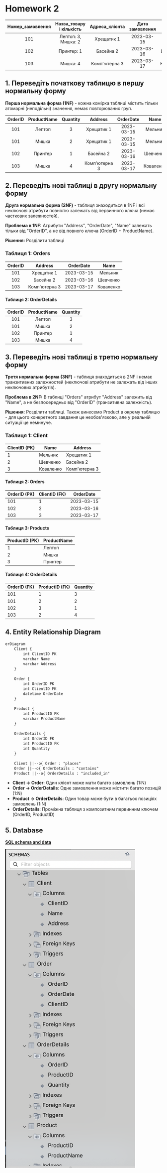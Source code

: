 # Homework 2

| Номер_замовлення | Назва_товару і кількість | Адреса_клієнта | Дата замовлення |  Клієнт   |
| :--------------: | :----------------------: | :------------: | :-------------: | :-------: |
|       101        |   Лептоп: 3, Мишка: 2    |   Хрещатик 1   |   2023-03-15    |  Мельник  |
|       102        |        Принтер: 1        |   Басейна 2    |   2023-03-16    | Шевченко  |
|       103        |         Мишка: 4         | Комп'ютерна 3  |   2023-03-17    | Коваленко |

## 1. Переведіть початкову таблицю в першу нормальну форму

**Перша нормальна форма (1NF)** - кожна комірка таблиці містить тільки атомарні (неподільні) значення, немає повторюваних груп.

| OrderID | ProductName | Quantity |    Address    | OrderDate  |   Name    |
| :-----: | :---------: | :------: | :-----------: | :--------: | :-------: |
|   101   |   Лептоп    |    3     |  Хрещатик 1   | 2023-03-15 |  Мельник  |
|   101   |    Мишка    |    2     |  Хрещатик 1   | 2023-03-15 |  Мельник  |
|   102   |   Принтер   |    1     |   Басейна 2   | 2023-03-16 | Шевченко  |
|   103   |    Мишка    |    4     | Комп'ютерна 3 | 2023-03-17 | Коваленко |

## 2. Переведіть нові таблиці в другу нормальну форму

**Друга нормальна форма (2NF)** - таблиця знаходиться в 1NF і всі неключові атрибути повністю залежать від первинного ключа (немає часткових залежностей).

**Проблема в 1NF:** Атрибути "Address", "OrderDate", "Name" залежать тільки від "OrderID", а не від повного ключа (OrderID + ProductName).

**Рішення:** Розділити таблиці

### Таблиця 1: Orders

| OrderID |    Address    | OrderDate  |   Name    |
| :-----: | :-----------: | :--------: | :-------: |
|   101   |  Хрещатик 1   | 2023-03-15 |  Мельник  |
|   102   |   Басейна 2   | 2023-03-16 | Шевченко  |
|   103   | Комп'ютерна 3 | 2023-03-17 | Коваленко |

#### Таблиця 2: OrderDetails

| OrderID | ProductName | Quantity |
| :-----: | :---------: | :------: |
|   101   |   Лептоп    |    3     |
|   101   |    Мишка    |    2     |
|   102   |   Принтер   |    1     |
|   103   |    Мишка    |    4     |

## 3. Переведіть нові таблиці в третю нормальну форму

**Третя нормальна форма (3NF)** - таблиця знаходиться в 2NF і немає транзитивних залежностей (неключові атрибути не залежать від інших неключових атрибутів).

**Проблема в 2NF:** В таблиці "Orders" атрибут "Address" залежить від "Name", а не безпосередньо від "OrderID" (транзитивна залежність).

**Рішення:** Розділити таблиці. Також винесемо Product в окрему таблицю - для цього конкретного завдання це необов'язково, але у реальній ситуації це неминуче.

### Таблиця 1: Client

| ClientID (PK) | Name      | Address       |
| ------------- | --------- | ------------- |
| 1             | Мельник   | Хрещатик 1    |
| 2             | Шевченко  | Басейна 2     |
| 3             | Коваленко | Комп'ютерна 3 |

#### Таблиця 2: Orders

| OrderID (PK) | ClientID (FK) | OrderDate  |
| ------------ | ------------- | ---------- |
| 101          | 1             | 2023-03-15 |
| 102          | 2             | 2023-03-16 |
| 103          | 3             | 2023-03-17 |

#### Таблиця 3: Products

| ProductID (PK) | ProductName |
| -------------- | ----------- |
| 1              | Лептоп      |
| 2              | Мишка       |
| 3              | Принтер     |

#### Таблиця 4: OrderDetails

| OrderID (FK) | ProductID (FK) | Quantity |
| ------------ | -------------- | -------- |
| 101          | 1              | 3        |
| 101          | 2              | 2        |
| 102          | 3              | 1        |
| 103          | 2              | 4        |

## 4. Entity Relationship Diagram

```mermaid
erDiagram
    Client {
        int ClientID PK
        varchar Name
        varchar Address
    }

    Order {
        int OrderID PK
        int ClientID FK
        datetime OrderDate
    }

    Product {
        int ProductID PK
        varchar ProductName
    }

    OrderDetails {
        int OrderID FK
        int ProductID FK
        int Quantity
    }

    Client ||--o{ Order : "places"
    Order ||--o{ OrderDetails : "contains"
    Product ||--o{ OrderDetails : "included_in"
```

- **Client → Order**: Один клієнт може мати багато замовлень (1:N)
- **Order → OrderDetails**: Одне замовлення може містити багато позицій (1:N)
- **Product → OrderDetails**: Один товар може бути в багатьох позиціях замовлень (1:N)
- **OrderDetails**: Проміжна таблиця з композитним первинним ключем (OrderID, ProductID)

## 5. Database

**[SQL schema and data](db.sql)**

![image](workbench.png)
